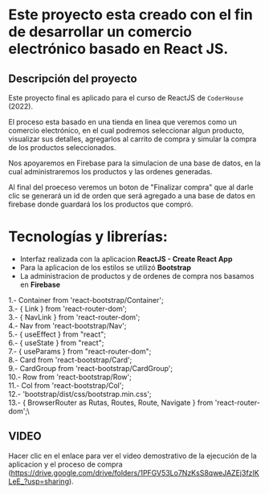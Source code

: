 # Este proyecto esta creado con el fin de desarrollar un comercio electrónico basado en React JS.

## Descripción del proyecto

Este proyecto final es aplicado para el curso de ReactJS de `CoderHouse` (2022).

El proceso esta basado en una tienda en linea que veremos como un comercio electrónico, en el cual podremos seleccionar algun producto, visualizar sus detalles, agregarlos al carrito de compra y simular la compra de los productos seleccionados.

Nos apoyaremos en Firebase para la simulacion de una base de datos, en la cual administraremos los productos y las ordenes generadas.

Al final del proeceso veremos un boton de "Finalizar compra" que al darle clic se generará un id de orden que será agregado a una base de datos en firebase donde guardará los los productos que compró.

# Tecnologías y librerías:

- Interfaz realizada con la aplicacion **ReactJS - Create React App**
- Para la aplicacion de los estilos se utilizó **Bootstrap**
- La administracion de productos y de ordenes de compra nos basamos en **Firebase**

1.- Container from 'react-bootstrap/Container';\
3.- { Link } from 'react-router-dom';\
3.- { NavLink } from 'react-router-dom';\
4.- Nav from 'react-bootstrap/Nav';\
5.- { useEffect } from "react";\
6.- { useState } from "react";\
7.- { useParams } from "react-router-dom";\
8.- Card from 'react-bootstrap/Card';\
9.- CardGroup from 'react-bootstrap/CardGroup';\
10.- Row from 'react-bootstrap/Row';\
11.- Col from 'react-bootstrap/Col';\
12.- 'bootstrap/dist/css/bootstrap.min.css';\
13.- { BrowserRouter as Rutas, Routes, Route, Navigate } from 'react-router-dom';\

## VIDEO
Hacer clic en el enlace para ver el video demostrativo de la ejecución de la aplicacion y el proceso de compra (https://drive.google.com/drive/folders/1PFGV53Lo7NzKsS8qweJAZEj3fzIKLeE_?usp=sharing).